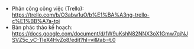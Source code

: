 * Phân công công việc (Trello): https://trello.com/b/O3abw1uO/b%E1%BA%A3ng-trello-c%E1%BB%A7a-toi
* Bản phác thảo kế hoạch: https://docs.google.com/document/d/1W9uKshN82NNX3oX1Gmw7qjNJSVZ5c_vC-TleX4HvZo8/edit?hl=vi&tab=t.0

